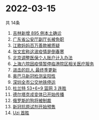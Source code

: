 # 2022-03-15
  共 14条

  <!-- BEGIN -->
  <!-- 最后更新时间:Tue Mar 15 2022 04:15:37 GMT+0000 (Coordinated Universal Time) -->
  1. [吉林新增 895 例本土确诊](https://www.zhihu.com/search?q=吉林疫情)
1. [广东省公安厅副厅长被免职](https://www.zhihu.com/search?q=广东省公安厅副厅长被免职)
1. [江歌妈妈百万善款被质疑](https://www.zhihu.com/search?q=江歌妈妈)
1. [张文宏称这波疫情是倒春寒](https://www.zhihu.com/search?q=张文宏)
1. [北京调整医保个人账户计入办法](https://www.zhihu.com/search?q=北京医保)
1. [上海六院因疫情暂停临港院区相关医疗服务](https://www.zhihu.com/search?q=上海六院)
1. [进击的巨人 最终季更新](https://www.zhihu.com/search?q=进击的巨人)
1. [奥巴马新冠检测呈阳性](https://www.zhihu.com/search?q=奥巴马)
1. [深圳全市公交地铁停运](https://www.zhihu.com/search?q=深圳全市公交地铁停运)
1. [杜兰特 53+6+9 篮网 3 连胜](https://www.zhihu.com/search?q=篮网)
1. [德尔塔克戎变体已开始传播](https://www.zhihu.com/search?q=德尔塔克戎)
1. [俄罗斯的狗将被制裁](https://www.zhihu.com/search?q=俄罗斯的狗)
1. [新冠抗原试剂开始预售](https://www.zhihu.com/search?q=新冠抗原试剂)
1. [Uzi 首胜](https://www.zhihu.com/search?q=uzi)
  <!-- END -->
  
